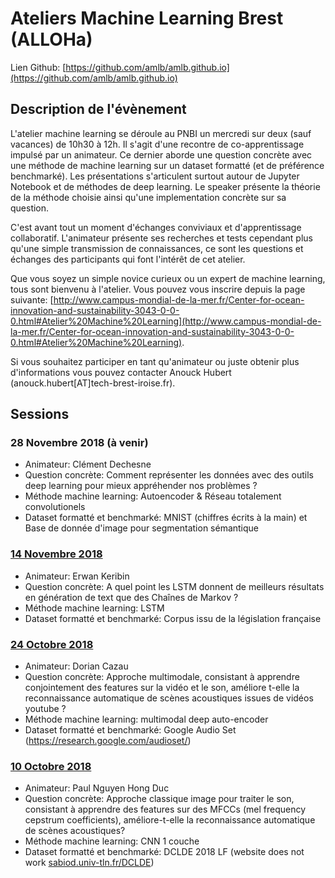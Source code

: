 # Ateliers Machine Learning Brest (ALLOHa)
Lien Github: [https://github.com/amlb/amlb.github.io](https://github.com/amlb/amlb.github.io)

## Description de l'évènement

L'atelier machine learning se déroule au PNBI un mercredi sur deux (sauf vacances) de 10h30 à 12h. Il s'agit d'une recontre de co-apprentissage impulsé par un animateur. Ce dernier aborde une question concrète avec une méthode de machine learning sur un dataset formatté (et de préférence benchmarké). Les présentations s'articulent surtout autour de Jupyter Notebook et de méthodes de deep learning. Le speaker présente la théorie de la méthode choisie ainsi qu'une implementation concrète sur sa question.

C'est avant tout un moment d'échanges conviviaux et d'apprentissage collaboratif. L'animateur présente ses recherches et tests cependant plus qu'une simple transmission de connaissances, ce sont les questions et échanges des participants qui font l'intérêt de cet atelier.

Que vous soyez un simple novice curieux ou un expert de machine learning, tous sont bienvenu à l'atelier. Vous pouvez vous inscrire depuis la page suivante: [http://www.campus-mondial-de-la-mer.fr/Center-for-ocean-innovation-and-sustainability-3043-0-0-0.html#Atelier%20Machine%20Learning](http://www.campus-mondial-de-la-mer.fr/Center-for-ocean-innovation-and-sustainability-3043-0-0-0.html#Atelier%20Machine%20Learning).

Si vous souhaitez participer en tant qu'animateur ou juste obtenir plus d'informations vous pouvez contacter Anouck Hubert (anouck.hubert\[AT\]tech-brest-iroise.fr).

## Sessions

### 28 Novembre 2018 (à venir)

- Animateur: Clément Dechesne
- Question concrète: Comment représenter les données avec des outils deep learning pour mieux appréhender nos problèmes ?
- Méthode machine learning: Autoencoder & Réseau totalement convolutionels
- Dataset formatté et benchmarké: MNIST (chiffres écrits à la main) et Base de donnée d'image pour segmentation sémantique

### [14 Novembre 2018](/2018-11-14_LSTM_legifrance)
- Animateur: Erwan Keribin
- Question concrète: A quel point les LSTM donnent de meilleurs résultats en génération de text que des Chaînes de Markov ?
- Méthode machine learning: LSTM
- Dataset formatté et benchmarké: Corpus issu de la législation française

### [24 Octobre 2018](/2018-10-24_LSTM-CNN_GoogleAudioSet)
- Animateur: Dorian Cazau
- Question concrète: Approche multimodale, consistant à apprendre conjointement des features sur la vidéo et le son, améliore t-elle la reconnaissance automatique de scènes acoustiques issues de vidéos youtube ?
- Méthode machine learning: multimodal deep auto-encoder
- Dataset formatté et benchmarké: Google Audio Set (https://research.google.com/audioset/)

### [10 Octobre 2018](/2018-10-10_CNN_Whales)
- Animateur: Paul Nguyen Hong Duc
- Question concrète: Approche classique image pour traiter le son, consistant à apprendre des features sur des MFCCs (mel frequency cepstrum coefficients), améliore-t-elle la reconnaissance automatique de scènes acoustiques?
- Méthode machine learning: CNN 1 couche
- Dataset formatté et benchmarké: DCLDE 2018 LF (website does not work [sabiod.univ-tln.fr/DCLDE](sabiod.univ-tln.fr/DCLDE))
